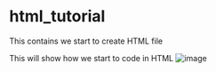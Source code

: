 # html_tutorial
This contains we start to create HTML file

This will show how we start to code in HTML
![image](https://user-images.githubusercontent.com/37644705/186941407-03a9f4f4-1dae-4700-80d7-3d1bcbc109fa.png)
